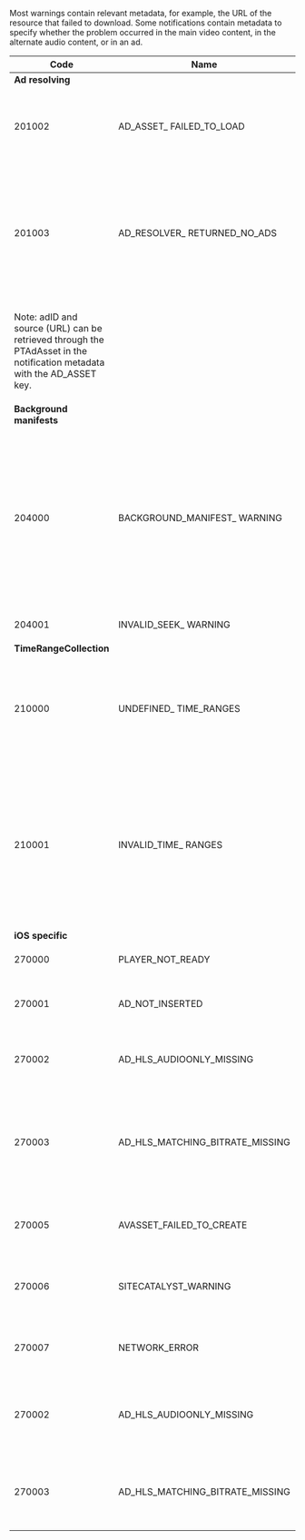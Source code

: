 ---
---

<a id="section_F25366B6703040E3ADA993C113618F01"></a>

Most warnings contain relevant metadata, for example, the URL of the resource that failed to download. Some notifications contain metadata to specify whether the problem occurred in the main video content, in the alternate audio content, or in an ad.

<table frame="all" colsep="1" rowsep="1" id="table_C24772DF203B4DB2ACE6B475698C4C58"> 
 <tgroup cols="5" colsep="1" rowsep="1" class="FormatA"> 
  <colspec colnum="1" colname="1" colwidth="1.00*" /> 
  <colspec colnum="2" colname="2" colwidth="1.94*" /> 
  <colspec colnum="3" colname="3" colwidth="2.25*" /> 
  <colspec colnum="4" colname="4" colwidth="2.72*" /> 
  <colspec colnum="5" colname="5" colwidth="3.45*" /> 
  <thead> 
   <tr rowsep="1"> 
    <th colname="1" class="entry">Code</th> 
    <th colname="2" class="entry">Name</th> 
    <th colname="3" class="entry">InnerNotification</th> 
    <th colname="4" class="entry">Metadata Keys</th> 
    <th colname="5" class="entry">Comments</th> 
   </tr> 
  </thead> 
  <tbody> 
   <tr rowsep="1"> 
    <td namest="1" nameend="5"><b>Ad resolving</b> </td> 
   </tr> 
   <tr rowsep="1"> 
    <td colname="1"><span class="codeph">201002</span> </td> 
    <td colname="2"><span class="codeph">AD_ASSET_ FAILED_TO_LOAD</span> </td> 
    <td colname="3"> <p>None</p> </td> 
    <td colname="4"><span class="codeph">AD_ASSET, INTERNAL_ERROR</span> </td> 
    <td colname="5"> <p>An error has occurred when trying to load an ad creative.</p> </td> 
   </tr> 
   <tr rowsep="1"> 
    <td colname="1"><span class="codeph">201003</span> </td> 
    <td colname="2"><span class="codeph">AD_RESOLVER_ RETURNED_NO_ADS</span> </td> 
    <td colname="3"> <p>None</p> </td> 
    <td colname="4"><span class="codeph">INTERNAL_ERROR, AD_ID,DESCRIPTION</span> </td> 
    <td colname="5"> <p>Ad resolving failed because of an invalid VAST URL or because no ad was returned from the VAST wrapper.</p> </td> 
   </tr> 
   <tr rowsep="1"> 
    <td namest="1" nameend="4"> <p>Note: adID and source (URL) can be retrieved through the PTAdAsset in the notification metadata with the <span class="codeph">AD_ASSET</span> key. </p> </td> 
    <td colname="5"> </td> 
   </tr> 
   <tr rowsep="1"> 
    <td namest="1" nameend="5"><b>Background manifests</b> </td> 
   </tr> 
   <tr rowsep="1"> 
    <td colname="1"><span class="codeph">204000</span> </td> 
    <td colname="2"><span class="codeph">BACKGROUND_MANIFEST_ WARNING</span> </td> 
    <td colname="3"> <p>None</p> </td> 
    <td colname="4"><span class="codeph">BACKGROUND_MANIFEST_ WARNING_ERROR</span> <span class="codeph">BACKGROUND_MANIFEST_ WARNING_NAME</span> <span class="codeph">DESCRIPTION</span> </td> 
    <td colname="5"> <p> Error in background manifest download. Any issue in updating the background manifest is dispatched as a 
      <ph conkeyref="phrases/primetime-sdk-name" /> warning and does not cause the playback to stop. </p> </td> 
   </tr> 
   <tr rowsep="1"> 
    <td colname="1"><span class="codeph">204001</span> </td> 
    <td colname="2"><span class="codeph">INVALID_SEEK_ WARNING</span> </td> 
    <td colname="3"> <p>None</p> </td> 
    <td colname="4"><span class="codeph">DESCRIPTION</span> </td> 
    <td colname="5"> <p> </p> </td> 
   </tr> 
   <tr rowsep="1"> 
    <td namest="1" nameend="5"><b>TimeRangeCollection</b> </td> 
   </tr> 
   <tr rowsep="1"> 
    <td colname="1"><span class="codeph">210000</span> </td> 
    <td colname="2"><span class="codeph">UNDEFINED_ TIME_RANGES</span> </td> 
    <td colname="3"> <p>None</p> </td> 
    <td colname="4">None</td> 
    <td colname="5">The ad signaling mode is defined as custom ranges but there are not any ranges defined.</td> 
   </tr> 
   <tr rowsep="1"> 
    <td colname="1"><span class="codeph">210001</span> </td> 
    <td colname="2"><span class="codeph">INVALID_TIME_ RANGES</span> </td> 
    <td colname="3"> <p>None</p> </td> 
    <td colname="4"><span class="codeph">DESCRIPTION</span> </td> 
    <td colname="5"> <p>One or more time ranges are invalid and will be ignored or modified.</p> <p>DESCRIPTION is a string containing description of the invalid ranges.</p> </td> 
   </tr> 
   <tr rowsep="1"> 
    <td namest="1" nameend="5"><b>iOS specific</b> </td> 
   </tr> 
   <tr rowsep="1"> 
    <td colname="1"><span class="codeph">270000</span> </td> 
    <td colname="2"><span class="codeph">PLAYER_NOT_READY</span> </td> 
    <td colname="3"> <p>None</p> </td> 
    <td colname="4"><span class="codeph">DESCRIPTION</span> </td> 
    <td colname="5"> </td> 
   </tr> 
   <tr rowsep="1"> 
    <td colname="1"><span class="codeph">270001</span> </td> 
    <td colname="2"><span class="codeph">AD_NOT_INSERTED</span> </td> 
    <td colname="3"> <p>None</p> </td> 
    <td colname="4"> <p>None</p> </td> 
    <td colname="5"> <p>AD was not inserted on the stream.</p> </td> 
   </tr> 
   <tr rowsep="1"> 
    <td colname="1"><span class="codeph">270002</span> </td> 
    <td colname="2"><span class="codeph">AD_HLS_AUDIOONLY_MISSING</span> </td> 
    <td colname="3"><span class="codeph">AD_NOT_INSERTED</span> </td> 
    <td colname="4"> <p>None</p> </td> 
    <td colname="5"> <p>Ad does not contain Audio Only Stream</p> </td> 
   </tr> 
   <tr rowsep="1"> 
    <td colname="1"><span class="codeph">270003</span> </td> 
    <td colname="2"><span class="codeph">AD_HLS_MATCHING_BITRATE_MISSING</span> </td> 
    <td colname="3"><span class="codeph">AD_NOT_INSERTED</span> </td> 
    <td colname="4"> <p>None</p> </td> 
    <td colname="5"> <p>No matching ad stream found for content's current bitrate.</p> <p>&nbsp; </p> </td> 
   </tr> 
   <tr rowsep="1"> 
    <td colname="1"><span class="codeph">270005</span> </td> 
    <td colname="2"><span class="codeph">AVASSET_FAILED_TO_CREATE</span> </td> 
    <td colname="3"><span class="codeph">PLAYBACK_ERROR</span> </td> 
    <td colname="4"> <p>None</p> </td> 
    <td colname="5"> <p>Error at creating the AVAsset.</p> </td> 
   </tr> 
   <tr rowsep="1"> 
    <td colname="1"><span class="codeph">270006</span> </td> 
    <td colname="2"><span class="codeph">SITECATALYST_WARNING</span> </td> 
    <td colname="3"> <p>None</p> </td> 
    <td colname="4"><span class="codeph">DESCRIPTION</span> </td> 
    <td colname="5"> <p>Warning: See sitecatalyst warning description.</p> </td> 
   </tr> 
   <tr rowsep="1"> 
    <td colname="1"><span class="codeph">270007</span> </td> 
    <td colname="2"><span class="codeph">NETWORK_ERROR</span> </td> 
    <td colname="3"> <p>None</p> </td> 
    <td colname="4"><span class="codeph">URL</span> </td> 
    <td colname="5"> <p>Error getting data from the network.</p> </td> 
   </tr> 
   <tr rowsep="1"> 
    <td colname="1"><span class="codeph">270002</span> </td> 
    <td colname="2"><span class="codeph">AD_HLS_AUDIOONLY_MISSING</span> </td> 
    <td colname="3"> <p>None</p> </td> 
    <td colname="4"><span class="codeph">AD_ASSET</span> </td> 
    <td colname="5"> <p>The audio for this ad cannot be heard because it is missing</p> </td> 
   </tr> 
   <tr rowsep="1"> 
    <td colname="1"><span class="codeph">270003</span> </td> 
    <td colname="2"><span class="codeph">AD_HLS_MATCHING_BITRATE_MISSING</span> </td> 
    <td colname="3"> <p>None</p> </td> 
    <td colname="4"><span class="codeph">AD_ASSET</span> </td> 
    <td colname="5"> <p>The matching bitrate is missing.</p> <p>&nbsp; </p>
     <!-- workaround for PDF having too much negative kerning in column 2  --> </td> 
   </tr> 
  </tbody> 
 </tgroup> 
</table>

